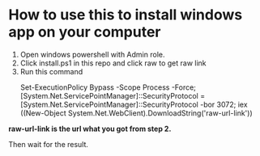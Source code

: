 # How to use this to install windows app on your computer

<ol><li>Open windows powershell with Admin role.</li>
  <li>Click install.ps1 in this repo and click raw to get raw link</li>
  <li>Run this command <p>Set-ExecutionPolicy Bypass -Scope Process -Force; [System.Net.ServicePointManager]::SecurityProtocol = [System.Net.ServicePointManager]::SecurityProtocol -bor 3072; iex ((New-Object System.Net.WebClient).DownloadString('raw-url-link'))</p></li>
</ol>

**raw-url-link is the url what you got from step 2.**

Then wait for the result.
